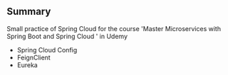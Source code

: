 ## Summary
Small practice of Spring Cloud for the course 'Master Microservices with Spring Boot and Spring Cloud
' in Udemy

- Spring Cloud Config
- FeignClient
- Eureka
